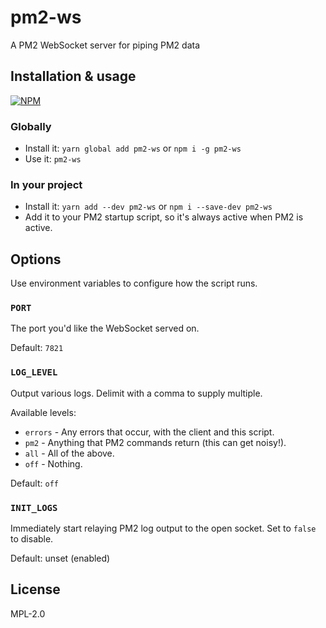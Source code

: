 # pm2-ws

A PM2 WebSocket server for piping PM2 data

## Installation & usage

[![NPM](https://nodei.co/npm/pm2-ws.png?downloads=true&downloadRank=true)](https://nodei.co/npm/pm2-ws/)

### Globally

- Install it: `yarn global add pm2-ws` or `npm i -g pm2-ws`
- Use it: `pm2-ws`

### In your project

- Install it: `yarn add --dev pm2-ws` or `npm i --save-dev pm2-ws`
- Add it to your PM2 startup script, so it's always active when PM2 is active.

## Options

Use environment variables to configure how the script runs.

### `PORT`

The port you'd like the WebSocket served on.

Default: `7821`

### `LOG_LEVEL`

Output various logs. Delimit with a comma to supply multiple.

Available levels:

- `errors` - Any errors that occur, with the client and this script.
- `pm2` - Anything that PM2 commands return (this can get noisy!).
- `all` - All of the above.
- `off` - Nothing.

Default: `off`

### `INIT_LOGS`

Immediately start relaying PM2 log output to the open socket. Set to `false` to disable.

Default: unset (enabled)

## License

MPL-2.0

